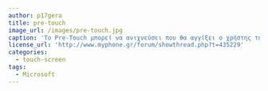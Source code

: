 ```yaml
---
author: p17gera
title: pre-touch
image_url: /images/pre-touch.jpg
caption: 'Το Pre-Touch μπορεί να ανιχνεύσει που θα αγγίξει ο χρήστης την οθόνη πριν ουσιαστικά το κάνει, ενώ έχει ακόμα και τη δυνατότητα να ανιχνεύσει τον τρόπο που αυτός κρατάει τη συσκευή.'
license_url: 'http://www.myphone.gr/forum/showthread.php?t=435229'
categories:
  - touch-screen
tags:
  - Microsoft
---
```

